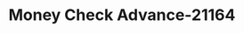 ---
f_zip-code: 37716
f_state-code: TN
title: Money Check Advance-21164
f_phone: 865-457-3838
f_city-only: Clinton
f_address: 224 N Main Street Clinton
f_location-unique-id: '21164'
slug: money-check-advance-21164
updated-on: '2024-05-30T13:46:58.046Z'
created-on: '2024-05-30T13:36:59.803Z'
published-on: '2024-05-30T13:54:32.469Z'
f_city-state: cms/city/clinton-tn.md
f_company: cms/company/money-check-advance.md
f_state: cms/state/tennessee.md
layout: '[payday-loan].html'
tags: payday-loan
---